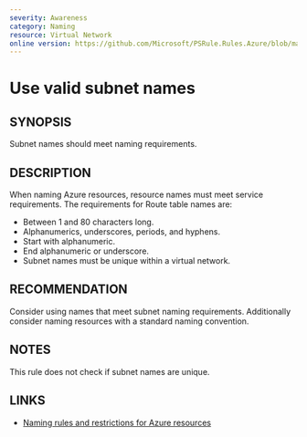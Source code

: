 ```yaml
---
severity: Awareness
category: Naming
resource: Virtual Network
online version: https://github.com/Microsoft/PSRule.Rules.Azure/blob/master/docs/rules/en/Azure.VNET.SubnetName.md
---
```


# Use valid subnet names

## SYNOPSIS

Subnet names should meet naming requirements.

## DESCRIPTION

When naming Azure resources, resource names must meet service requirements.
The requirements for Route table names are:

- Between 1 and 80 characters long.
- Alphanumerics, underscores, periods, and hyphens.
- Start with alphanumeric.
- End alphanumeric or underscore.
- Subnet names must be unique within a virtual network.

## RECOMMENDATION

Consider using names that meet subnet naming requirements.
Additionally consider naming resources with a standard naming convention.

## NOTES

This rule does not check if subnet names are unique.

## LINKS

- [Naming rules and restrictions for Azure resources](https://docs.microsoft.com/en-us/azure/azure-resource-manager/management/resource-name-rules)
